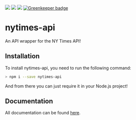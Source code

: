 [![](https://img.shields.io/github/stars/jsmiith/nytimes-api.svg?color=yellow&label=Stargazers&logo=github&style=for-the-badge)]()
[![](https://img.shields.io/github/watchers/jsmiith/nytimes-api.svg?color=yellow&label=Watchers&logo=github&style=for-the-badge)]()
[![](https://img.shields.io/npm/v/nytimes-api.svg?color=red&label=Version&style=for-the-badge)](https://npmjs.com/package/nytimes-api) [![Greenkeeper badge](https://badges.greenkeeper.io/jsmiith/nytimes-api.svg)](https://greenkeeper.io/)

# nytimes-api

An API wrapper for the NY Times API!

## Installation

To install nytimes-api, you need to run the following command:

```bash
> npm i --save nytimes-api
```

And from there you can just require it in your Node.js project!

## Documentation

All documentation can be found [here](https://jsmiiith.gitbook.io/nytimes).
